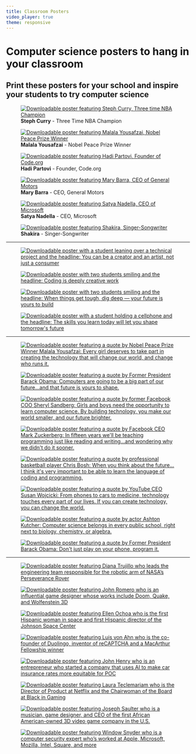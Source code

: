 ```yaml
---
title: Classroom Posters
video_player: true
theme: responsive
---
```


<link rel="stylesheet" type="text/css" href="/css/generated/posters.css"/>

# Computer science posters to hang in your classroom

## Print these posters for your school and inspire your students to try computer science

<section>
  <figure>
    <a href="//downloads.code.org/posters/poster_steph.pdf">
      <img src="/images/fit-400/poster_steph.png" alt="Downloadable poster featuring Steph Curry, Three time NBA Champion" />
    </a>
    <figcaption><strong>Steph Curry</strong> - Three Time NBA Champion</figcaption>
  </figure>

  <figure>
    <a href="//downloads.code.org/posters/poster_malala.pdf">
      <img src="/images/fit-400/poster_malala.png" alt="Downloadable poster featuring Malala Yousafzai, Nobel Peace Prize Winner" />
    </a>
    <figcaption><strong>Malala Yousafzai</strong> - Nobel Peace Prize Winner</figcaption>
  </figure>

  <figure>
    <a href="//downloads.code.org/posters/poster_hadi.pdf">
      <img src="/images/fit-400/poster_hadi.png" alt="Downloadable poster featuring Hadi Partovi, Founder of Code.org" />
    </a>
    <figcaption><strong>Hadi Partovi</strong> - Founder, Code.org</figcaption>
  </figure>

  <figure>
    <a href="//downloads.code.org/posters/poster_mary.pdf">
      <img src="/images/fit-400/poster_mary.png" alt="Downloadable poster featuring Mary Barra, CEO of General Motors" />
    </a>
    <figcaption><strong>Mary Barra</strong> - CEO, General Motors</figcaption>
  </figure>

  <figure>
    <a href="//downloads.code.org/posters/poster_satya.pdf">
      <img src="/images/fit-400/poster_satya.png" alt="Downloadable poster featuring Satya Nadella, CEO of Microsoft" />
    </a>
    <figcaption><strong>Satya Nadella</strong> - CEO, Microsoft</figcaption>
  </figure>

  <figure>
    <a href="//downloads.code.org/posters/poster_shakira.pdf">
      <img src="/images/fit-400/poster_shakira.png" alt="Downloadable poster featuring Shakira, Singer-Songwriter" />
    </a>
    <figcaption><strong>Shakira</strong> - Singer-Songwriter</figcaption>
  </figure>
</section>

<hr>

<section>
  <figure>
    <a href="/files/careers/maddy-maxey.pdf">
      <img src="/images/fit-400/careers/poster_thumbnail_maddy_maxey.jpg" alt="Downloadable poster with a student leaning over a technical project and the headline: You can be a creator and an artist, not just a consumer" />
    </a>
  </figure>
  <figure>
    <a href="/files/careers/nidhi-and-erin.pdf">
      <img src="/images/fit-400/careers/poster_thumbnail_nidhi_erin.jpg" alt="Downloadable poster with two students smiling and the headline: Coding is deeply creative work" />
    </a>
  </figure>
  <figure>
    <a href="/files/careers/rory-and-kieran.pdf">
      <img src="/images/fit-400/careers/poster_thumbnail_rory_kieran.jpg" alt="Downloadable poster with two students smiling and the headline: When things get tough, dig deep — your future is yours to build" />
    </a>
  </figure>
  <figure>
    <a href="/files/careers/javier-aguera.pdf">
      <img src="/images/fit-250/careers/poster_thumbnail_javier_aguera.jpg" alt="Downloadable poster with a student holding a cellphone and the headline: The skills you learn today will let you shape tomorrow's future" />
    </a>
  </figure>
</section>

<hr>

<section>
  <figure>
    <a href="/files/malala-poster.pdf">
      <img src="/images/fit-300/malala.png" alt="Downloadable poster featuring a quote by Nobel Peace Prize Winner Malala Yousafzai: Every girl deserves to take part in creating the technology that will change our world, and change who runs it." />
    </a>
  </figure>
  <figure>
    <a href="/files/obama-poster-new.pdf">
      <img src="/images/fit-300/obama-poster-new.png" alt="Downloadable poster featuring a quote by Former President Barack Obama: Computers are going to be a big part of our future…and that future is yours to shape." />
    </a>
  </figure>
  <figure>
    <a href="/files/sheryl-poster.pdf">
      <img src="/images/fit-300/sheryl-sandberg.png" alt="Downloadable poster featuring a quote by former Facebook COO Sheryl Sandberg: Girls and boys need the opportunity to learn computer science. By building technology, you make our world smaller, and our future brighter." />
    </a>
  </figure>
  <figure>
    <a href="/files/mark-poster.pdf">
      <img src="/images/fit-300/mark-poster.png" alt="Downloadable poster featuring a quote by Facebook CEO Mark Zuckerberg: In fifteen years we'll be teaching programming just like reading and writing…and wondering why we didn't do it sooner." />
    </a>
  </figure>
  <figure>
    <a href="/files/chris-poster.pdf">
      <img src="/images/fit-300/chris-poster.png" alt="Downloadable poster featuring a quote by professional basketball player Chris Bosh: When you think about the future…I think it's very important to be able to learn the language of coding and programming." />
    </a>
  </figure>
  <figure>
    <a href="/files/susan-poster.pdf">
      <img src="/images/fit-300/susan-poster.png" alt="Downloadable poster featuring a quote by YouTube CEO Susan Wojcicki: From phones to cars to medicine, technology touches every part of our lives. If you can create technology, you can change the world." />
    </a>
  </figure>
  <figure>
    <a href="/files/ashton-poster.pdf">
      <img src="/images/fit-300/ashton-poster.png" alt="Downloadable poster featuring a quote by actor Ashton Kutcher: Computer science belongs in every public school, right next to biology, chemistry, or algebra." />
    </a>
  </figure>
  <figure>
    <a href="/files/obama-poster.pdf">
      <img src="/images/fit-300/obama-poster.png" alt="Downloadable poster featuring a quote by Former President Barack Obama: Don't just play on your phone, program it." />
    </a>
  </figure>
</section>

<hr>

<section>
  <figure>
    <a href="/files/heritage-posters/poster-diana-trujillo.pdf">
      <img src="/images/fit-300/poster-diana-trujillo.jpg" alt="Downloadable poster featuring Diana Trujillo who leads the engineering team responsible for the robotic arm of NASA’s Perseverance Rover" />
    </a>
  </figure>
  <figure>
    <a href="/files/heritage-posters/poster-john-romero.pdf">
      <img src="/images/fit-300/poster-john-romero.jpg" alt="Downloadable poster featuring John Romero who is an influential game designer whose works include Doom, Quake, and Wolfenstein 3D" />
    </a>
  </figure>
  <figure>
    <a href="/files/heritage-posters/poster-ellen-ochoa.pdf">
      <img src="/images/fit-300/poster-ellen-ochoa.jpg" alt="Downloadable poster featuring Ellen Ochoa who is the first Hispanic woman in space and first Hispanic director of the Johnson Space Center" />
    </a>
  </figure>
  <figure>
    <a href="/files/heritage-posters/poster-luis-von-ahn.pdf">
      <img src="/images/fit-300/poster-luis-von-ahn.jpg" alt="Downloadable poster featuring Luis von Ahn who is the co-founder of Duolingo, inventor of reCAPTCHA and a MacArthur Fellowship winner" />
    </a>
  </figure>
  <figure>
    <a href="/files/heritage-posters/poster-john-henry.pdf">
      <img src="/images/fit-300/poster-john-henry.jpg" alt="Downloadable poster featuring John Henry who is an entrepreneur who started a company that uses AI to make car insurance rates more equitable for POC" />
    </a>
  </figure>
  <figure>
    <a href="/files/heritage-posters/poster-laura-teclemariam.pdf">
      <img src="/images/fit-300/poster-laura-teclemariam.jpg" alt="Downloadable poster featuring Laura Teclemariam who is the Director of Product at Netflix and the Chairwoman of the Board at Black in Gaming" />
    </a>
  </figure>
  <figure>
    <a href="/files/heritage-posters/poster-joseph-saulter.pdf">
      <img src="/images/fit-300/poster-joseph-saulter.jpg" alt="Downloadable poster featuring Joseph Saulter who is a musician, game designer, and CEO of the first African American-owned 3D video game company in the U.S." />
    </a>
  </figure>
  <figure>
    <a href="/files/heritage-posters/poster-window-snyder.pdf">
      <img src="/images/fit-300/poster-window-snyder.jpg" alt="Downloadable poster featuring Window Snyder who is a computer security expert who’s worked at Apple, Microsoft, Mozilla, Intel, Square, and more" />
    </a>
  </figure>
</section>






